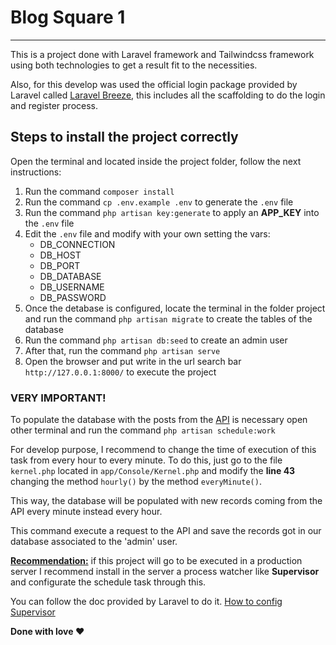# Blog Square 1
---
This is a project done with Laravel framework and Tailwindcss framework using both technologies to get a result fit to the necessities.

Also, for this develop was used the official login package provided by Laravel called [Laravel Breeze](https://laravel.com/docs/8.x/starter-kits#laravel-breeze), this includes all the scaffolding to do the login and register process.

## Steps to install the project correctly
Open the terminal and located inside the project folder, follow the next instructions:

1. Run the command `composer install`
2. Run the command `cp .env.example .env` to generate the `.env` file
3. Run the command `php artisan key:generate` to apply an **APP_KEY** into the `.env` file
4. Edit the `.env` file and modify with your own setting the vars:
    * DB_CONNECTION
    * DB_HOST
    * DB_PORT
    * DB_DATABASE
    * DB_USERNAME
    * DB_PASSWORD
5. Once the detabase is configured, locate the terminal in the folder project and run the command `php artisan migrate` to create the tables of the database
6. Run the command `php artisan db:seed` to create an admin user
7. After that, run the command `php artisan serve`
8. Open the browser and put write in the url search bar `http://127.0.0.1:8000/` to execute the project

### VERY IMPORTANT!
To populate the database with the posts from the [API](https://sq1-api-test.herokuapp.com/posts) is necessary open other terminal and run the command `php artisan schedule:work`

For develop purpose, I recommend to change the time of execution of this task from every hour to every minute. To do this, just go to the file `kernel.php` located in `app/Console/Kernel.php` and modify the **line 43** changing the method `hourly()` by the method `everyMinute()`.

This way, the database will be populated with new records coming from the API every minute instead every hour.

This command execute a request to the API and save the records got in our database associated to the 'admin' user.

<u>**Recommendation:**</u> if this project will go to be executed in a production server I recommend install in the server a process watcher like **Supervisor** and configurate the schedule task through this.

You can follow the doc provided by Laravel to do it.
[How to config Supervisor](https://laravel.com/docs/8.x/queues#supervisor-configuration)

**Done with love ❤**
